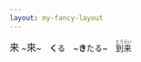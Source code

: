 ```yaml
---
layout: my-fancy-layout
---
```


<big>来</big> ~<big>來</big>~　**く**る　~**き**たる~　<ruby>到来<rt>とうらい</rt></ruby>
